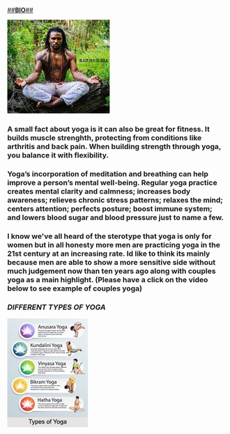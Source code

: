 [##**BIO**##](https://github.com/kharris157/kharris157.github.io/blob/master/bio.md)

![Black Man](https://github.com/kharris157/kharris157.github.io/blob/master/yoga.jpg)

### A small fact about yoga is it can also be great for fitness. It builds muscle strenghth, protecting from conditions like arthritis and back pain. When building strength through yoga, you balance it with flexibility. 
### Yoga’s incorporation of meditation and breathing can help improve a person’s mental well-being. Regular yoga practice creates mental clarity and calmness; increases body awareness; relieves chronic stress patterns; relaxes the mind; centers attention; perfects posture; boost immune system; and lowers blood sugar and blood pressure just to name a few. 
### I know we've all heard of the sterotype that yoga is only for women but in all honesty more men are practicing yoga in the 21st century at an increasing rate. Id like to think its mainly because men are able to show a more sensitive side without much judgement now than ten years ago along with couples yoga as a main highlight. (Please have a click on the video below to see example of couples yoga)

### ***DIFFERENT TYPES OF YOGA***

![types](https://github.com/kharris157/kharris157.github.io/blob/master/different%20types%20of%20yoga.jpg)


